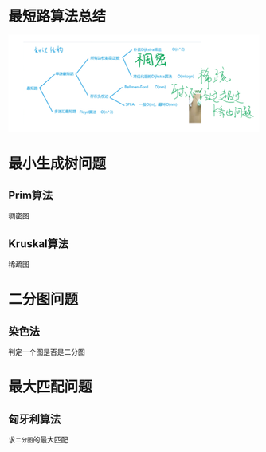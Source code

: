 # 最短路算法总结

![image-20201224121256874](images/image-20201224121256874.png)

# 最小生成树问题

## Prim算法

稠密图

## Kruskal算法

稀疏图

# 二分图问题

## 染色法

判定一个图是否是二分图

# 最大匹配问题

## 匈牙利算法

求`二分图`的最大匹配